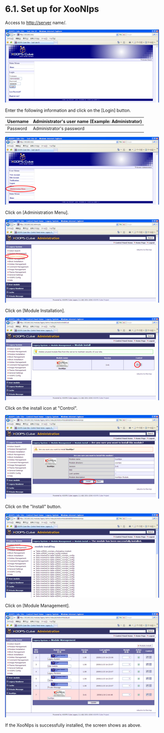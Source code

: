 # 6.1. Set up for XooNIps

Access to [http://server](http://server) name/.

![](../../../.gitbook/assets/xoonips-install01%20%281%29.png)

Enter the following information and click on the \[Login\] button.

| Username | Administrator's user name \(Example: Administrator\) |
| :--- | :--- |
| Password | Administrator's password |

![](../../../.gitbook/assets/xoonips-install02.png)

Click on \[Administration Menu\].

![](../../../.gitbook/assets/xoonips-install03.png)

Click on \[Module Installation\].

![](../../../.gitbook/assets/xoonips-install04%20%281%29.png)

Click on the install icon at "Control".

![](../../../.gitbook/assets/xoonips-install05.png)

Click on the "Install" button.

![](../../../.gitbook/assets/xoonips-install06%20%281%29.png)

Click on \[Module Management\].

![](../../../.gitbook/assets/xoonips-install07%20%281%29.png)

If the XooNIps is successfully installed, the screen shows as above.

